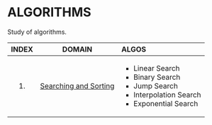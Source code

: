 # ALGORITHMS
Study of algorithms.

| INDEX | DOMAIN | ALGOS |
| :---: | :----: | :---- |
| 1. | [Searching and Sorting](./searching_and_sorting/) | <ul style="list-style-type:square"><li>Linear Search</li><li>Binary Search</li><li>Jump Search</li><li>Interpolation Search</li><li>Exponential Search</li></ul> |
